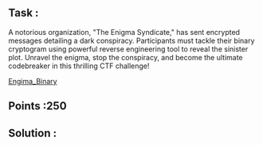 ## Task :
A notorious organization, "The Enigma Syndicate," has sent encrypted messages detailing a dark conspiracy. Participants must tackle their binary cryptogram using powerful reverse engineering tool to reveal the sinister plot. Unravel the enigma, stop the conspiracy, and become the ultimate codebreaker in this thrilling CTF challenge!

[Engima_Binary](Resources%20provided/Enigma_Binary)

## Points :250

## Solution :
